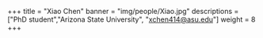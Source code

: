 +++
title = "Xiao Chen"
banner = "img/people/Xiao.jpg"
descriptions = ["PhD student","Arizona State University", "xchen414@asu.edu"]
weight = 8
+++


